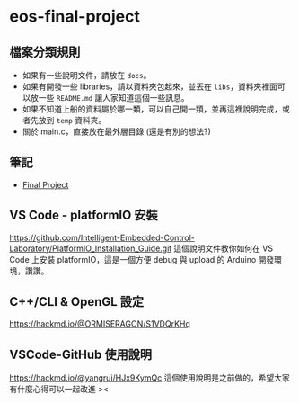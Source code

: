 # eos-final-project

## 檔案分類規則
* 如果有一些說明文件，請放在 `docs`。
* 如果有開發一些 libraries，請以資料夾包起來，並丟在 `libs`，資料夾裡面可以放一些 `README.md` 讓人家知道這個一些訊息。
* 如果不知道上船的資料屬於哪一類，可以自己開一類，並再這裡說明完成，或者先放到 `temp` 資料夾。
* 關於 main.c，直接放在最外層目錄 (還是有別的想法?)

## 筆記
* [Final Project](https://hackmd.io/Y4m1FCCMRH-LXG7j9WiuwA)

## VS Code - platformIO 安裝
https://github.com/Intelligent-Embedded-Control-Laboratory/PlatformIO_Installation_Guide.git
這個說明文件教你如何在 VS Code 上安裝 platformIO，這是一個方便 debug 與 upload 的 Arduino 開發環境，讚讚。

## C++/CLI & OpenGL 設定
https://hackmd.io/@ORMISERAGON/S1VDQrKHq

## VSCode-GitHub 使用說明
https://hackmd.io/@yangrui/HJx9KymQc
這個使用說明是之前做的，希望大家有什麼心得可以一起改進 ><
